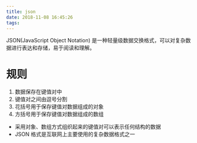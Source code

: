 ```yaml
---
title: json
date: 2018-11-08 16:45:26
tags:
---
```

JSON(JavaScript Object Notation) 是一种轻量级数据交换格式，可以对复杂数据进行表达和存储，易于阅读和理解。

<!-- more -->

# 规则

1. 数据保存在键值对中
2. 键值对之间由逗号分割
3. 花括号用于保存键值对数据组成的对象
4. 方括号用于保存键值对数据组成的数组

- 采用对象、数组方式组织起来的键值对可以表示任何结构的数据
- JSON 格式是互联网上主要使用的复杂数据格式之一